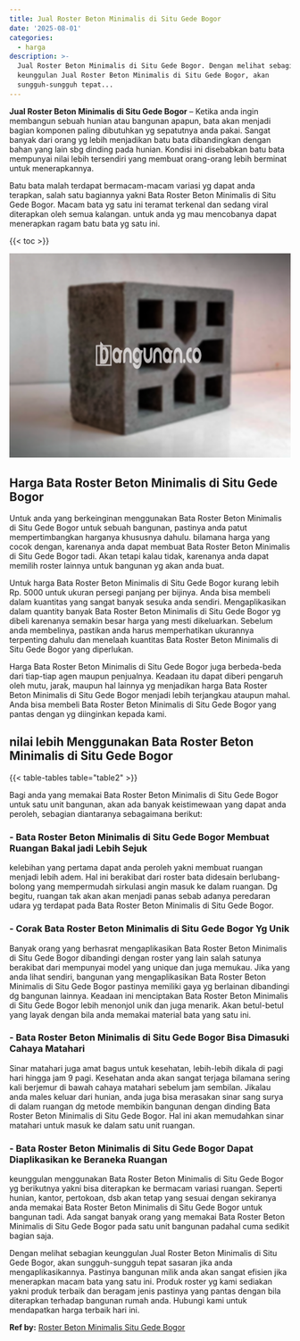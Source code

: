 ```yaml
---
title: Jual Roster Beton Minimalis di Situ Gede Bogor
date: '2025-08-01'
categories:
  - harga
description: >-
  Jual Roster Beton Minimalis di Situ Gede Bogor. Dengan melihat sebagian
  keunggulan Jual Roster Beton Minimalis di Situ Gede Bogor, akan
  sungguh-sungguh tepat...
---
```


**Jual Roster Beton Minimalis di Situ Gede Bogor** – Ketika anda ingin membangun sebuah hunian atau bangunan apapun, bata akan menjadi bagian komponen paling dibutuhkan yg sepatutnya anda pakai. Sangat banyak dari orang yg lebih menjadikan batu bata dibandingkan dengan bahan yang lain sbg dinding pada hunian. Kondisi ini disebabkan batu bata mempunyai nilai lebih tersendiri yang membuat orang-orang lebih berminat untuk menerapkannya.

Batu bata malah terdapat bermacam-macam variasi yg dapat anda terapkan, salah satu bagiannya yakni Bata Roster Beton Minimalis di Situ Gede Bogor. Macam bata yg satu ini teramat terkenal dan sedang viral diterapkan oleh semua kalangan. untuk anda yg mau mencobanya dapat menerapkan ragam batu bata yg satu ini.

{{< toc >}}

![Jual Roster Beton Minimalis di Situ Gede Bogor](/images/bata-roster-minimalis-18.png)

## Harga Bata Roster Beton Minimalis di Situ Gede Bogor

Untuk anda yang berkeinginan menggunakan Bata Roster Beton Minimalis di Situ Gede Bogor untuk sebuah bangunan, pastinya anda patut mempertimbangkan harganya khususnya dahulu. bilamana harga yang cocok dengan, karenanya anda dapat membuat Bata Roster Beton Minimalis di Situ Gede Bogor tadi. Akan tetapi kalau tidak, karenanya anda dapat memilih roster lainnya untuk bangunan yg akan anda buat.

Untuk harga Bata Roster Beton Minimalis di Situ Gede Bogor kurang lebih Rp. 5000 untuk ukuran persegi panjang per bijinya. Anda bisa membeli dalam kuantitas yang sangat banyak sesuka anda sendiri. Mengaplikasikan dalam quantity banyak Bata Roster Beton Minimalis di Situ Gede Bogor yg dibeli karenanya semakin besar harga yang mesti dikeluarkan. Sebelum anda membelinya, pastikan anda harus memperhatikan ukurannya terpenting dahulu dan menelaah kuantitas Bata Roster Beton Minimalis di Situ Gede Bogor yang diperlukan.

Harga Bata Roster Beton Minimalis di Situ Gede Bogor juga berbeda-beda dari tiap-tiap agen maupun penjualnya. Keadaan itu dapat diberi pengaruh oleh mutu, jarak, maupun hal lainnya yg menjadikan harga Bata Roster Beton Minimalis di Situ Gede Bogor menjadi lebih terjangkau ataupun mahal. Anda bisa membeli Bata Roster Beton Minimalis di Situ Gede Bogor yang pantas dengan yg diinginkan kepada kami.

## nilai lebih Menggunakan Bata Roster Beton Minimalis di Situ Gede Bogor

{{< table-tables table="table2" >}}

Bagi anda yang memakai Bata Roster Beton Minimalis di Situ Gede Bogor untuk satu unit bangunan, akan ada banyak keistimewaan yang dapat anda peroleh, sebagian diantaranya sebagaimana berikut:

### \- Bata Roster Beton Minimalis di Situ Gede Bogor Membuat Ruangan Bakal jadi Lebih Sejuk

kelebihan yang pertama dapat anda peroleh yakni membuat ruangan menjadi lebih adem. Hal ini berakibat dari roster bata didesain berlubang-bolong yang mempermudah sirkulasi angin masuk ke dalam ruangan. Dg begitu, ruangan tak akan akan menjadi panas sebab adanya peredaran udara yg terdapat pada Bata Roster Beton Minimalis di Situ Gede Bogor.

### \- Corak Bata Roster Beton Minimalis di Situ Gede Bogor Yg Unik

Banyak orang yang berhasrat mengaplikasikan Bata Roster Beton Minimalis di Situ Gede Bogor dibandingi dengan roster yang lain salah satunya berakibat dari mempunyai model yang unique dan juga memukau. Jika yang anda lihat sendiri, bangunan yang mengaplikasikan Bata Roster Beton Minimalis di Situ Gede Bogor pastinya memiliki gaya yg berlainan dibandingi dg bangunan lainnya. Keadaan ini menciptakan Bata Roster Beton Minimalis di Situ Gede Bogor lebih menonjol unik dan juga menarik. Akan betul-betul yang layak dengan bila anda memakai material bata yang satu ini.

### \- Bata Roster Beton Minimalis di Situ Gede Bogor Bisa Dimasuki Cahaya Matahari

Sinar matahari juga amat bagus untuk kesehatan, lebih-lebih dikala di pagi hari hingga jam 9 pagi. Kesehatan anda akan sangat terjaga bilamana sering kali berjemur di bawah cahaya matahari sebelum jam sembilan. Jikalau anda males keluar dari hunian, anda juga bisa merasakan sinar sang surya di dalam ruangan dg metode membikin bangunan dengan dinding Bata Roster Beton Minimalis di Situ Gede Bogor. Hal ini akan memudahkan sinar matahari untuk masuk ke dalam satu unit ruangan.

### \- Bata Roster Beton Minimalis di Situ Gede Bogor Dapat Diaplikasikan ke Beraneka Ruangan

keunggulan menggunakan Bata Roster Beton Minimalis di Situ Gede Bogor yg berikutnya yakni bisa diterapkan ke bermacam variasi ruangan. Seperti hunian, kantor, pertokoan, dsb akan tetap yang sesuai dengan sekiranya anda memakai Bata Roster Beton Minimalis di Situ Gede Bogor untuk bangunan tadi. Ada sangat banyak orang yang memakai Bata Roster Beton Minimalis di Situ Gede Bogor pada satu unit bangunan padahal cuma sedikit bagian saja.

Dengan melihat sebagian keunggulan Jual Roster Beton Minimalis di Situ Gede Bogor, akan sungguh-sungguh tepat sasaran jika anda mengaplikasikannya. Pastinya bangunan milik anda akan sangat efisien jika menerapkan macam bata yang satu ini. Produk roster yg kami sediakan yakni produk terbaik dan beragam jenis pastinya yang pantas dengan bila diterapkan terhadap bangunan rumah anda. Hubungi kami untuk mendapatkan harga terbaik hari ini.

**Ref by:** [Roster Beton Minimalis Situ Gede Bogor](https://id.wikipedia.org/wiki/Roster)
